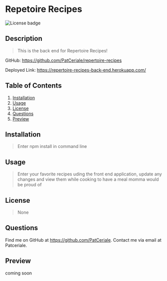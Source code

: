 # **Repetoire Recipes**

![License badge](https://img.shields.io/badge/license-None-success)

## **Description**

> This is the back end for Repertoire Recipes!

GitHub: https://github.com/PatCeriale/repertoire-recipes

Deployed Link: https://repertoire-recipes-back-end.herokuapp.com/

## **Table of Contents**

1. [Installation](#installation)
1. [Usage](#usage)
1. [License](#license)
1. [Questions](#questions)
1. [Preview](#preview)

## **Installation**

> Enter npm install in command line

## **Usage**

> Enter your favorite recipes uding the front end application, update any changes and view them while cooking to have a meal momma would be proud of

## **License**

> None

## **Questions**

Find me on GitHub at https://github.com/PatCeriale.
Contact me via email at Patceriale.

## **Preview**

coming soon
